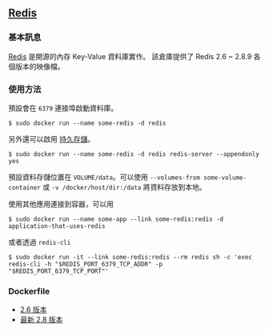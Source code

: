 ## [Redis](https://registry.hub.docker.com/_/redis/)

### 基本訊息
[Redis](https://en.wikipedia.org/wiki/Redis) 是開源的內存 Key-Value 資料庫實作。
該倉庫提供了 Redis 2.6 ~ 2.8.9 各個版本的映像檔。

### 使用方法
預設會在 `6379` 連接埠啟動資料庫。
```
$ sudo docker run --name some-redis -d redis
```
另外還可以啟用 [持久存儲](http://redis.io/topics/persistence)。
```
$ sudo docker run --name some-redis -d redis redis-server --appendonly yes
```
預設資料存儲位置在 `VOLUME/data`。可以使用 `--volumes-from some-volume-container` 或 `-v /docker/host/dir:/data` 將資料存放到本地。

使用其他應用連接到容器，可以用
```
$ sudo docker run --name some-app --link some-redis:redis -d application-that-uses-redis
```
或者透過 `redis-cli`
```
$ sudo docker run -it --link some-redis:redis --rm redis sh -c 'exec redis-cli -h "$REDIS_PORT_6379_TCP_ADDR" -p "$REDIS_PORT_6379_TCP_PORT"'
```

### Dockerfile
* [2.6 版本](https://github.com/docker-library/redis/blob/02d9cd887a4e0d50db4bb085eab7235115a6fe4a/2.6.17/Dockerfile)
* [最新 2.8 版本](https://github.com/docker-library/redis/blob/d0665bb1bbddd4cc035dbc1fc774695fa534d648/2.8.13/Dockerfile)
